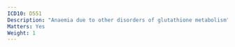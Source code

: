 ```yaml
---
ICD10: D551
Description: "Anaemia due to other disorders of glutathione metabolism"
Matters: Yes
Weight: 1
---
```


